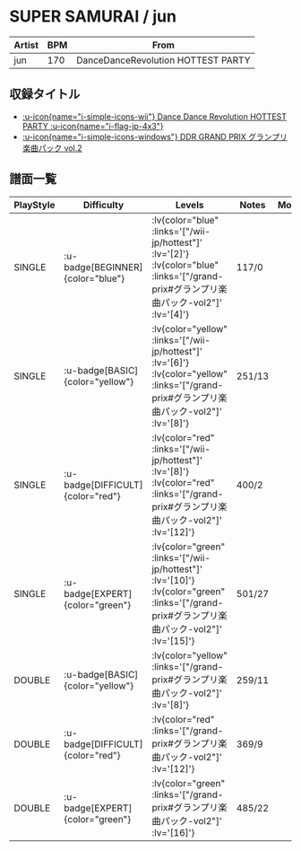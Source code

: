 # SUPER SAMURAI / jun

|Artist|BPM|From|
|------|---|----|
|jun|170|DanceDanceRevolution HOTTEST PARTY|

## 収録タイトル

- [ :u-icon{name="i-simple-icons-wii"} Dance Dance Revolution HOTTEST PARTY :u-icon{name="i-flag-jp-4x3"} ](/wii-jp/hottest)
- [ :u-icon{name="i-simple-icons-windows"} DDR GRAND PRIX グランプリ楽曲パック vol.2](/grand-prix#グランプリ楽曲パック-vol2)

## 譜面一覧

|PlayStyle|Difficulty|Levels|Notes|Movie|
|---------|----------|------|-----|-----|
|SINGLE| :u-badge[BEGINNER]{color="blue"} | :lv{color="blue" :links='["/wii-jp/hottest"]' :lv='[2]'}  :lv{color="blue" :links='["/grand-prix#グランプリ楽曲パック-vol2"]' :lv='[4]'} |117/0||
|SINGLE| :u-badge[BASIC]{color="yellow"} | :lv{color="yellow" :links='["/wii-jp/hottest"]' :lv='[6]'}  :lv{color="yellow" :links='["/grand-prix#グランプリ楽曲パック-vol2"]' :lv='[8]'} |251/13||
|SINGLE| :u-badge[DIFFICULT]{color="red"} | :lv{color="red" :links='["/wii-jp/hottest"]' :lv='[8]'}  :lv{color="red" :links='["/grand-prix#グランプリ楽曲パック-vol2"]' :lv='[12]'} |400/2||
|SINGLE| :u-badge[EXPERT]{color="green"} | :lv{color="green" :links='["/wii-jp/hottest"]' :lv='[10]'}  :lv{color="green" :links='["/grand-prix#グランプリ楽曲パック-vol2"]' :lv='[15]'} |501/27||
|DOUBLE| :u-badge[BASIC]{color="yellow"} | :lv{color="yellow" :links='["/grand-prix#グランプリ楽曲パック-vol2"]' :lv='[8]'} |259/11||
|DOUBLE| :u-badge[DIFFICULT]{color="red"} | :lv{color="red" :links='["/grand-prix#グランプリ楽曲パック-vol2"]' :lv='[12]'} |369/9||
|DOUBLE| :u-badge[EXPERT]{color="green"} | :lv{color="green" :links='["/grand-prix#グランプリ楽曲パック-vol2"]' :lv='[16]'} |485/22||
